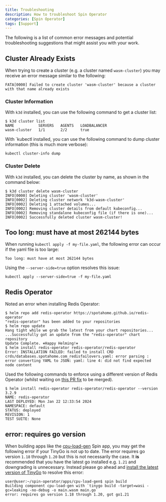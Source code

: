 ```yaml
---
title: Troubleshooting
description: How to troubleshoot Spin Operator
categories: [Spin Operator]
tags: [Support]
---
```


The following is a list of common error messages and potential troubleshooting suggestions that might assist you with your work.

## Cluster Already Exists

When trying to create a cluster (e.g. a cluster named `wasm-cluster`) you may receive an error message similar to the following:

```console
FATA[0000] Failed to create cluster 'wasm-cluster' because a cluster with that name already exists
```

### Cluster Information

With `k3d` installed, you can use the following command to get a cluster list:

```console
$ k3d cluster list
NAME           SERVERS   AGENTS   LOADBALANCER
wasm-cluster   1/1       2/2      true
```

With `kubectl installed, you can use the following command to dump cluster information (this is much more verbose):

```console
kubectl cluster-info dump
```

### Cluster Delete

With `k3d` installed, you can delete the cluster by name, as shown in the command below:

```console
$ k3d cluster delete wasm-cluster
INFO[0000] Deleting cluster 'wasm-cluster'
INFO[0002] Deleting cluster network 'k3d-wasm-cluster'
INFO[0002] Deleting 1 attached volumes...
INFO[0002] Removing cluster details from default kubeconfig...
INFO[0002] Removing standalone kubeconfig file (if there is one)...
INFO[0002] Successfully deleted cluster wasm-cluster!
```

## Too long: must have at most 262144 bytes

When running `kubectl apply -f my-file.yaml`, the following error can occur if the yaml file is too large:

```console
Too long: must have at most 262144 bytes
```

Using the `--server-side=true` option resolves this issue:

```console
kubectl apply --server-side=true -f my-file.yaml
```

## Redis Operator

Noted an error when installing Redis Operator:

```console
$ helm repo add redis-operator https://spotahome.github.io/redis-operator
"redis-operator" has been added to your repositories
$ helm repo update
Hang tight while we grab the latest from your chart repositories...
...Successfully got an update from the "redis-operator" chart repository
Update Complete. ⎈Happy Helming!⎈
$ helm install redis-operator redis-operator/redis-operator
Error: INSTALLATION FAILED: failed to install CRD crds/databases.spotahome.com_redisfailovers.yaml: error parsing : error converting YAML to JSON: yaml: line 4: did not find expected node content
```

Used the following commands to enforce using a different version of Redis Operator (whilst waiting on [this PR fix](https://github.com/spotahome/redis-operator/pull/685) to be merged).

```console
$ helm install redis-operator redis-operator/redis-operator --version 3.2.9
NAME: redis-operator
LAST DEPLOYED: Mon Jan 22 12:33:54 2024
NAMESPACE: default
STATUS: deployed
REVISION: 1
TEST SUITE: None
```

## error: requires go version

When building apps like the [cpu-load-gen](../../apps/cpu-load-gen/) Spin app, you may get the following error if your TinyGo is not up to date. The error requires go version `1.18` through `1.20` but this is not necessarily the case. It **is** recommended that you have the latest go installed e.g. `1.21` and downgrading is unnecessary. Instead please go ahead and [install the latest version of TinyGo](./prerequisites.md#tinygo) to resolve this error:

```console
user@user:~/spin-operator/apps/cpu-load-gen$ spin build
Building component cpu-load-gen with `tinygo build -target=wasi -gc=leaking -no-debug -o main.wasm main.go`
error: requires go version 1.18 through 1.20, got go1.21
```



